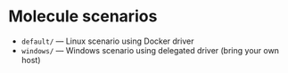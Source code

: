 # Molecule scenarios

- `default/` — Linux scenario using Docker driver
- `windows/` — Windows scenario using delegated driver (bring your own host)
